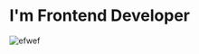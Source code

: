 # I'm Frontend Developer

![efwef](https://www.google.com/url?sa=i&url=https%3A%2F%2Fgithub.com%2Focampoaleja&psig=AOvVaw0aAr7NRRKIojPYbvVsLJ_-&ust=1626697825526000&source=images&cd=vfe&ved=0CAsQjRxqFwoTCLjNrOPP7PECFQAAAAAdAAAAABAJ)

